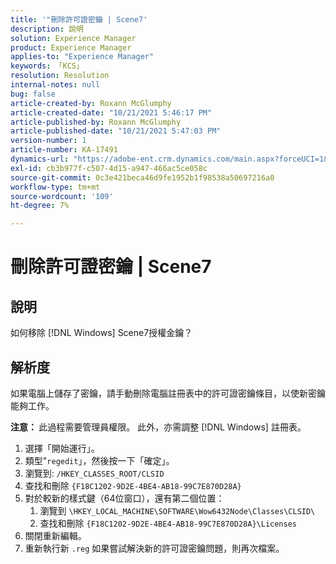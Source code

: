 ```yaml
---
title: '"刪除許可證密鑰 | Scene7'
description: 說明
solution: Experience Manager
product: Experience Manager
applies-to: "Experience Manager"
keywords: 「KCS」
resolution: Resolution
internal-notes: null
bug: false
article-created-by: Roxann McGlumphy
article-created-date: "10/21/2021 5:46:17 PM"
article-published-by: Roxann McGlumphy
article-published-date: "10/21/2021 5:47:03 PM"
version-number: 1
article-number: KA-17491
dynamics-url: "https://adobe-ent.crm.dynamics.com/main.aspx?forceUCI=1&pagetype=entityrecord&etn=knowledgearticle&id=91bc42c4-9632-ec11-b6e5-000d3a5ba97a"
exl-id: cb3b977f-c507-4d15-a947-466ac5ce058c
source-git-commit: 0c3e421beca46d9fe1952b1f98538a50697216a0
workflow-type: tm+mt
source-wordcount: '109'
ht-degree: 7%

---
```


# 刪除許可證密鑰 | Scene7

## 說明


如何移除 [!DNL Windows] Scene7授權金鑰？


## 解析度


如果電腦上儲存了密鑰，請手動刪除電腦註冊表中的許可證密鑰條目，以使新密鑰能夠工作。

<b>注意： </b>此過程需要管理員權限。 此外，亦需調整 [!DNL Windows] 註冊表。

1. 選擇「開始運行」。
2. 類型&quot;`regedit`」，然後按一下「確定」。
3. 瀏覽到: `/HKEY_CLASSES_ROOT/CLSID`
4. 查找和刪除 `{F18C1202-9D2E-4BE4-AB18-99C7E870D28A}`
5. 對於較新的樣式鍵（64位窗口），還有第二個位置：
   1. 瀏覽到 `\HKEY_LOCAL_MACHINE\SOFTWARE\Wow6432Node\Classes\CLSID\`
   2. 查找和刪除 `{F18C1202-9D2E-4BE4-AB18-99C7E870D28A}\Licenses`
6. 關閉重新編輯。
7. 重新執行新 `.reg` 如果嘗試解決新的許可證密鑰問題，則再次檔案。
